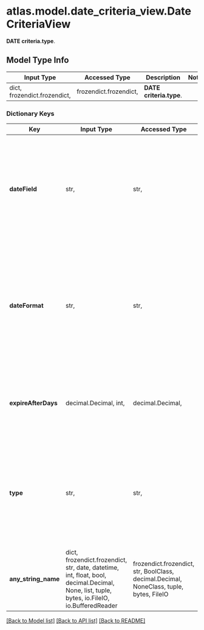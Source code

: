 # atlas.model.date_criteria_view.DateCriteriaView

**DATE criteria.type**.

## Model Type Info
Input Type | Accessed Type | Description | Notes
------------ | ------------- | ------------- | -------------
dict, frozendict.frozendict,  | frozendict.frozendict,  | **DATE criteria.type**. | 

### Dictionary Keys
Key | Input Type | Accessed Type | Description | Notes
------------ | ------------- | ------------- | ------------- | -------------
**dateField** | str,  | str,  | Indexed database parameter that stores the date that determines when data moves to the online archive. MongoDB Cloud archives the data when the current date exceeds the date in this database parameter plus the number of days specified through the **expireAfterDays** parameter. Set this parameter when you set &#x60;\&quot;criteria.type\&quot; : \&quot;DATE\&quot;&#x60;. | [optional] 
**dateFormat** | str,  | str,  | Syntax used to write the date after which data moves to the online archive. Date can be expressed as ISO 8601 or Epoch timestamps. The Epoch timestamp can be expressed as nanoseconds, milliseconds, or seconds. Set this parameter when **\&quot;criteria.type\&quot; : \&quot;DATE\&quot;**. You must set **\&quot;criteria.type\&quot; : \&quot;DATE\&quot;** if **\&quot;collectionType\&quot;: \&quot;TIMESERIES\&quot;**. | [optional] must be one of ["ISODATE", "EPOCH_SECONDS", "EPOCH_MILLIS", "EPOCH_NANOSECONDS", ] if omitted the server will use the default value of "ISODATE"
**expireAfterDays** | decimal.Decimal, int,  | decimal.Decimal,  | Number of days after the value in the **criteria.dateField** when MongoDB Cloud archives data in the specified cluster. Set this parameter when you set **\&quot;criteria.type\&quot; : \&quot;DATE\&quot;**. | [optional] value must be a 32 bit integer
**type** | str,  | str,  | Means by which MongoDB Cloud selects data to archive. Data can be chosen using the age of the data or a MongoDB query. **DATE** selects documents to archive based on a date. **CUSTOM** selects documents to archive based on a custom JSON query. MongoDB Cloud doesn&#x27;t support **CUSTOM** when &#x60;\&quot;collectionType\&quot;: \&quot;TIMESERIES\&quot;&#x60;. | [optional] must be one of ["DATE", "CUSTOM", ] 
**any_string_name** | dict, frozendict.frozendict, str, date, datetime, int, float, bool, decimal.Decimal, None, list, tuple, bytes, io.FileIO, io.BufferedReader | frozendict.frozendict, str, BoolClass, decimal.Decimal, NoneClass, tuple, bytes, FileIO | any string name can be used but the value must be the correct type | [optional]

[[Back to Model list]](../../README.md#documentation-for-models) [[Back to API list]](../../README.md#documentation-for-api-endpoints) [[Back to README]](../../README.md)

